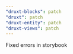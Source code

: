 ```yaml
---
"druxt-blocks": patch
"druxt": patch
"druxt-entity": patch
"druxt-views": patch
---
```


Fixed errors in storybook
